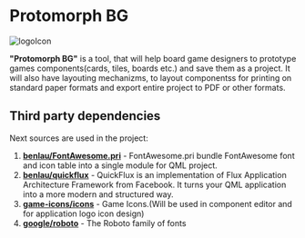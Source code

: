# Protomorph BG

![logoIcon](.\ProtomorphBG\resources\icons\protomorph-bg.ico)

**"Protomorph BG"** is a tool, that will help board game designers to prototype games components(cards, tiles, boards etc.) and save them as a project. It will also have layouting mechanizms, to layout componentss for printing on standard paper formats and export entire project to PDF or other formats.

## Third party dependencies

Next sources are used in the project:

1. [**benlau/FontAwesome.pri**](https://github.com/benlau/fontawesome.pri) - FontAwesome.pri bundle FontAwesome font and icon table into a single module for QML project.
2. [**benlau/quickflux**](https://github.com/benlau/quickflux) - QuickFlux is an implementation of Flux Application Architecture Framework from Facebook. It turns your QML application into a more modern and structured way.
3. [**game-icons/icons**](https://github.com/game-icons/icons) - Game Icons.(Will be used in component editor and for application logo icon design)
4. [**google/roboto**](https://github.com/google/roboto) - The Roboto family of fonts
